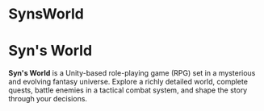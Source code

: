 # SynsWorld
# Syn's World

**Syn's World** is a Unity-based role-playing game (RPG) set in a mysterious and evolving fantasy universe. Explore a richly detailed world, complete quests, battle enemies in a tactical combat system, and shape the story through your decisions.


